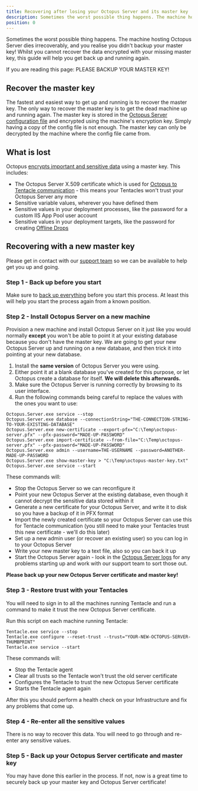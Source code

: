 ```yaml
---
title: Recovering after losing your Octopus Server and its master key
description: Sometimes the worst possible thing happens. The machine hosting Octopus Server dies irrecoverably, and you realise you didn't backup your master key! This guide will help you get back up and running.
position: 0
---
```


Sometimes the worst possible thing happens. The machine hosting Octopus Server dies irrecoverably, and you realise you didn't backup your master key! Whilst you cannot recover the data encrypted with your missing master key, this guide will help you get back up and running again.

If you are reading this page: PLEASE BACKUP YOUR MASTER KEY!

## Recover the master key

The fastest and easiest way to get up and running is to recover the master key. The only way to recover the master key is to get the dead machine up and running again. The master key is stored in the [Octopus Server configuration file](/docs/administration/octopus-server-configuration-file.md) and encrypted using the machine's encryption key. Simply having a copy of the config file is not enough. The master key can only be decrypted by the machine where the config file came from.

## What is lost

Octopus [encrypts important and sensitive data](/docs/administration/security/data-encryption.md) using a master key. This includes:

- The Octopus Server X.509 certificate which is used for [Octopus to Tentacle communication](/docs/administration/security/octopus-tentacle-communication/index.md) - this means your Tentacles won't trust your Octopus Server any more
- Sensitive variable values, wherever you have defined them
- Sensitive values in your deployment processes, like the password for a custom IIS App Pool user account
- Sensitive values in your deployment targets, like the password for creating [Offline Drops](/docs/infrastructure/offline-package-drop.md)

## Recovering with a new master key

Please get in contact with our [support team](https://octopus.com/support) so we can be available to help get you up and going.

### Step 1 - Back up before you start

Make sure to [back up everything](/docs/administration/backup-and-restore.md) before you start this process. At least this will help you start the process again from a known position.

### Step 2 - Install Octopus Server on a new machine

Provision a new machine and install Octopus Server on it just like you would normally **except** you won't be able to point it at your existing database because you don't have the master key. We are going to get your new Octopus Server up and running on a new database, and then trick it into pointing at your new database.

1. Install the **same version** of Octopus Server you were using.
1. Either point it at a blank database you've created for this purpose, or let Octopus create a database for itself. **We will delete this afterwards.**
1. Make sure the Octopus Server is running correctly by browsing to its user interface.
1. Run the following commands being careful to replace the values with the ones you want to use:

```plaintext
Octopus.Server.exe service --stop
Octopus.Server.exe database --connectionString="THE-CONNECTION-STRING-TO-YOUR-EXISTING-DATABASE"
Octopus.Server.exe new-certificate --export-pfx="C:\Temp\octopus-server.pfx" --pfx-password="MADE-UP-PASSWORD"
Octopus.Server.exe import-certificate --from-file="C:\Temp\octopus-server.pfx" --pfx-password="MADE-UP-PASSWORD"
Octopus.Server.exe admin --username=THE-USERNAME --password=ANOTHER-MADE-UP-PASSWORD
Octopus.Server.exe show-master-key > "C:\Temp\octopus-master-key.txt"
Octopus.Server.exe service --start
```

These commands will:

- Stop the Octopus Server so we can reconfigure it
- Point your new Octopus Server at the existing database, even though it cannot decrypt the sensitive data stored within it
- Generate a new certificate for your Octopus Server, and write it to disk so you have a backup of it in PFX format
- Import the newly created certificate so your Octopus Server can use this for Tentacle communication (you still need to make your Tentacles trust this new certificate - we'll do this later)
- Set up a new admin user (or recover an existing user) so you can log in to your Octopus Server
- Write your new master key to a text file, also so you can back it up
- Start the Octopus Server again - look in the [Octopus Server logs](/docs/support/log-files.md) for any problems starting up and work with our support team to sort those out.

**Please back up your new Octopus Server certificate and master key!**

### Step 3 - Restore trust with your Tentacles

You will need to sign in to all the machines running Tentacle and run a command to make it trust the new Octopus Server certificate.

Run this script on each machine running Tentacle:

```plaintext
Tentacle.exe service --stop
Tentacle.exe configure --reset-trust --trust="YOUR-NEW-OCTOPUS-SERVER-THUMBPRINT"
Tentacle.exe service --start
```

These commands will:

- Stop the Tentacle agent
- Clear all trusts so the Tentacle won't trust the old server certificate
- Configures the Tentacle to trust the new Octopus Server certificate
- Starts the Tentacle agent again

After this you should perform a health check on your Infrastructure and fix any problems that come up.

### Step 4 - Re-enter all the sensitive values

There is no way to recover this data. You will need to go through and re-enter any sensitive values.

### Step 5 - Back up your Octopus Server certificate and master key

You may have done this earlier in the process. If not, now is a great time to securely back up your master key and Octopus Server certificate!